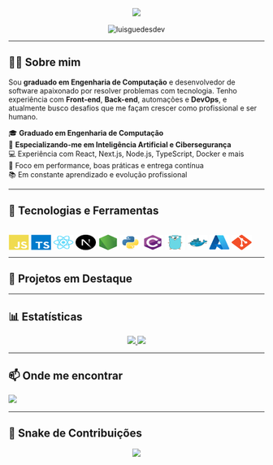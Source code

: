 <!-- Banner animado com typing effect -->
<p align="center">
  <img src="https://readme-typing-svg.herokuapp.com/?lines=Olá,+sou+Luis+Guedes!;Desenvolvedor+Full+Stack+💻;Especialista+em+Tecnologia+e+Inovação!&center=true&size=35" />
</p>

<!-- Badge de visitante -->
<p align="center">
  <img src="https://komarev.com/ghpvc/?username=luisguedesdev&label=Profile%20views&color=0e75b6&style=flat" alt="luisguedesdev" />
</p>

---

## 👨‍💻 Sobre mim

Sou **graduado em Engenharia de Computação** e desenvolvedor de software apaixonado por resolver problemas com tecnologia. Tenho experiência com **Front-end**, **Back-end**, automações e **DevOps**, e atualmente busco desafios que me façam crescer como profissional e ser humano.

🎓 **Graduado em Engenharia de Computação**  
🧠 **Especializando-me em Inteligência Artificial e Cibersegurança**  
💻 Experiência com React, Next.js, Node.js, TypeScript, Docker e mais  
🚀 Foco em performance, boas práticas e entrega contínua  
📚 Em constante aprendizado e evolução profissional  

---

## 🚀 Tecnologias e Ferramentas

<div style="display: inline_block"><br>
  <img align="center" alt="JS" height="30" width="40" src="https://raw.githubusercontent.com/devicons/devicon/master/icons/javascript/javascript-plain.svg">
  <img align="center" alt="TS" height="30" width="40" src="https://raw.githubusercontent.com/devicons/devicon/master/icons/typescript/typescript-plain.svg">
  <img align="center" alt="React" height="30" width="40" src="https://raw.githubusercontent.com/devicons/devicon/master/icons/react/react-original.svg">
  <img align="center" alt="Next" height="30" width="40" src="https://raw.githubusercontent.com/devicons/devicon/master/icons/nextjs/nextjs-original.svg">
  <img align="center" alt="Node" height="30" width="40" src="https://raw.githubusercontent.com/devicons/devicon/master/icons/nodejs/nodejs-original.svg">
  <img align="center" alt="Python" height="30" width="40" src="https://raw.githubusercontent.com/devicons/devicon/master/icons/python/python-original.svg">
  <img align="center" alt="Csharp" height="30" width="40" src="https://raw.githubusercontent.com/devicons/devicon/master/icons/csharp/csharp-original.svg">
  <img align="center" alt="Go" height="30" width="40" src="https://raw.githubusercontent.com/devicons/devicon/master/icons/go/go-original.svg">
  <img align="center" alt="Docker" height="30" width="40" src="https://raw.githubusercontent.com/devicons/devicon/master/icons/docker/docker-original.svg">
  <img align="center" alt="Azure" height="30" width="40" src="https://raw.githubusercontent.com/devicons/devicon/master/icons/azure/azure-original.svg">
  <img align="center" alt="Git" height="30" width="40" src="https://raw.githubusercontent.com/devicons/devicon/master/icons/git/git-original.svg">
</div>

---

## 🧠 Projetos em Destaque



---

## 📊 Estatísticas

<div align="center">
  <a href="https://github.com/luisguedesdev">
    <img height="180em" src="https://github-readme-stats.vercel.app/api?username=luisguedesdev&show_icons=true&theme=radical&include_all_commits=true&count_private=true"/>
    <img height="180em" src="https://github-readme-stats.vercel.app/api/top-langs/?username=luisguedesdev&layout=compact&langs_count=7&theme=radical"/>
  </a>
</div>

---

## 📫 Onde me encontrar

<div align="left">

  <a href="https://www.linkedin.com/in/luisguedesdev/" target="_blank">
    <img src="https://img.shields.io/badge/-LinkedIn-%230077B5?style=for-the-badge&logo=linkedin&logoColor=white">
  </a>

</div>

---

## 🐍 Snake de Contribuições

<div align="center">
  <img src="https://github.com/luisguedesdev/luisguedesdev/blob/output/github-contribution-grid-snake.svg" />
</div>
